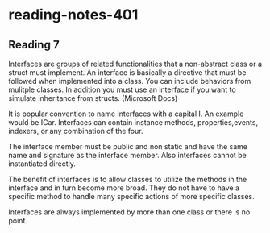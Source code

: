 # reading-notes-401


## Reading 7

Interfaces are groups of related functionalities that a non-abstract class or a struct must implement. An interface is basically a directive that must be followed when implemented into a class. You can include behaviors from mulitple classes. In addition you must use an interface if you want to simulate inheritance from structs. (Microsoft Docs)

It is popular convention to name Interfaces with a capital I. An example would be ICar. Interfaces can contain instance methods, properties,events, indexers, or any combination of the four. 

The interface member must be public and non static and have the same name and signature as the interface member. Also interfaces cannot be instantiated directly.

The benefit of interfaces is to allow classes to utilize the methods in the interface and in turn become more broad. They do not have to have a specific method to handle many specific actions of more specific classes. 

Interfaces are always implemented by more than one class or there is no point. 

